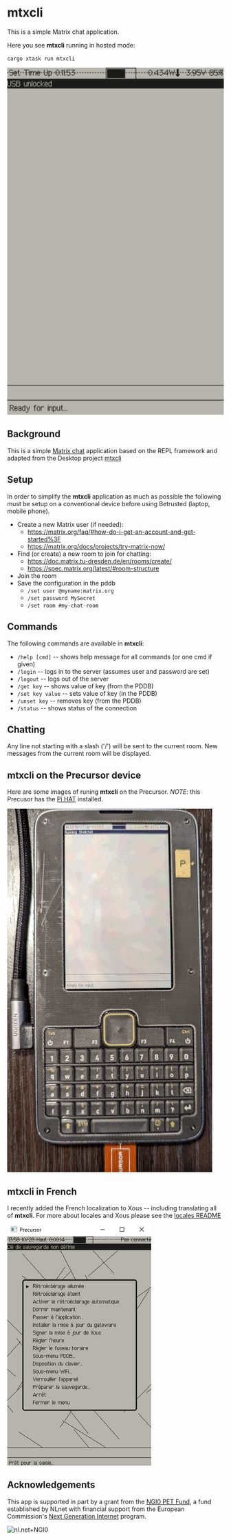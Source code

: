 # mtxcli

This is a simple Matrix chat application.

Here you see **mtxcli** running in hosted mode:

```
cargo xtask run mtxcli
```

![screenshot](mtxcli-emulator.gif)

## Background

This is a simple [Matrix chat](https://matrix.org/) application based on the REPL framework and adapted from the Desktop project [mtxcli](https://github.com/betrusted-io/mtxcli)

## Setup

In order to simplify the **mtxcli** application as much as possible the following
must be setup on a conventional device before using Betrusted (laptop, mobile phone).

* Create a new Matrix user (if needed):
  * https://matrix.org/faq/#how-do-i-get-an-account-and-get-started%3F
  * https://matrix.org/docs/projects/try-matrix-now/
* Find (or create) a new room to join for chatting:
  * https://doc.matrix.tu-dresden.de/en/rooms/create/
  * https://spec.matrix.org/latest/#room-structure
* Join the room
* Save the configuration in the pddb
  * `/set user @myname:matrix.org`
  * `/set password MySecret`
  * `/set room #my-chat-room`

## Commands

The following commands are available in **mtxcli**:
* `/help [cmd]` -- shows help message for all commands (or one cmd if given)
* `/login` -- logs in to the server (assumes user and password are set)
* `/logout` -- logs out of the server
* `/get key` -- shows value of key (from the PDDB)
* `/set key value` -- sets value of key (in the PDDB)
* `/unset key` -- removes key (from the PDDB)
* `/status` -- shows status of the connection

## Chatting

Any line not starting with a slash ('/') will be sent to the current room.
New messages from the current room will be displayed.

## mtxcli on the Precursor device

Here are some images of runing **mtxcli** on the Precursor.
_NOTE_: this Precusor has the [Pi HAT](https://github.com/betrusted-io/betrusted-wiki/wiki/Updates-for-Advanced-Users#failsafe-method) installed.

![screenshot](mtxcli-precursor.gif)

## mtxcli in French

I recently added the French localization to Xous -- including
translating all of **mtxcli**. For more about locales and
Xous please see the [locales README](https://github.com/betrusted-io/xous-core/blob/main/locales/README.md)

![screenshot](xous-french.png)

## Acknowledgements

This app is supported in part by a grant from the
[NGI0 PET Fund](https://nlnet.nl/PET/),
a fund established by NLnet with financial support from the
European Commission's [Next Generation Internet](https://www.ngi.eu/) program.

![nl.net+NGI0](https://www.crowdsupply.com/img/001b/precursor-grant-logos_png_md-xl.jpg)
